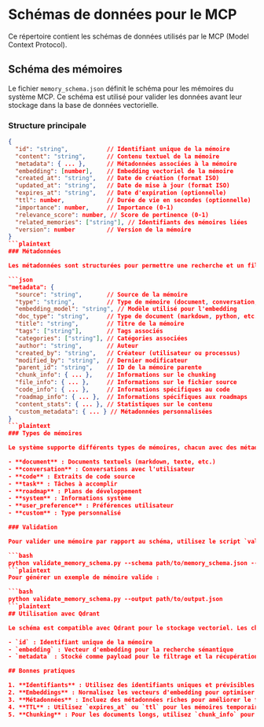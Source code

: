 # Schémas de données pour le MCP

Ce répertoire contient les schémas de données utilisés par le MCP (Model Context Protocol).

## Schéma des mémoires

Le fichier `memory_schema.json` définit le schéma pour les mémoires du système MCP. Ce schéma est utilisé pour valider les données avant leur stockage dans la base de données vectorielle.

### Structure principale

```json
{
  "id": "string",           // Identifiant unique de la mémoire
  "content": "string",      // Contenu textuel de la mémoire
  "metadata": { ... },      // Métadonnées associées à la mémoire
  "embedding": [number],    // Embedding vectoriel de la mémoire
  "created_at": "string",   // Date de création (format ISO)
  "updated_at": "string",   // Date de mise à jour (format ISO)
  "expires_at": "string",   // Date d'expiration (optionnelle)
  "ttl": number,            // Durée de vie en secondes (optionnelle)
  "importance": number,     // Importance (0-1)
  "relevance_score": number, // Score de pertinence (0-1)
  "related_memories": ["string"], // Identifiants des mémoires liées
  "version": number         // Version de la mémoire
}
```plaintext
### Métadonnées

Les métadonnées sont structurées pour permettre une recherche et un filtrage efficaces :

```json
"metadata": {
  "source": "string",       // Source de la mémoire
  "type": "string",         // Type de mémoire (document, conversation, code, etc.)
  "embedding_model": "string", // Modèle utilisé pour l'embedding
  "doc_type": "string",     // Type de document (markdown, python, etc.)
  "title": "string",        // Titre de la mémoire
  "tags": ["string"],       // Tags associés
  "categories": ["string"], // Catégories associées
  "author": "string",       // Auteur
  "created_by": "string",   // Créateur (utilisateur ou processus)
  "modified_by": "string",  // Dernier modificateur
  "parent_id": "string",    // ID de la mémoire parente
  "chunk_info": { ... },    // Informations sur le chunking
  "file_info": { ... },     // Informations sur le fichier source
  "code_info": { ... },     // Informations spécifiques au code
  "roadmap_info": { ... },  // Informations spécifiques aux roadmaps
  "content_stats": { ... }, // Statistiques sur le contenu
  "custom_metadata": { ... } // Métadonnées personnalisées
}
```plaintext
### Types de mémoires

Le système supporte différents types de mémoires, chacun avec des métadonnées spécifiques :

- **document** : Documents textuels (markdown, texte, etc.)
- **conversation** : Conversations avec l'utilisateur
- **code** : Extraits de code source
- **task** : Tâches à accomplir
- **roadmap** : Plans de développement
- **system** : Informations système
- **user_preference** : Préférences utilisateur
- **custom** : Type personnalisé

### Validation

Pour valider une mémoire par rapport au schéma, utilisez le script `validate_memory_schema.py` :

```bash
python validate_memory_schema.py --schema path/to/memory_schema.json --memory path/to/memory.json
```plaintext
Pour générer un exemple de mémoire valide :

```bash
python validate_memory_schema.py --output path/to/output.json
```plaintext
## Utilisation avec Qdrant

Le schéma est compatible avec Qdrant pour le stockage vectoriel. Les champs importants pour Qdrant sont :

- `id` : Identifiant unique de la mémoire
- `embedding` : Vecteur d'embedding pour la recherche sémantique
- `metadata` : Stocké comme payload pour le filtrage et la récupération

## Bonnes pratiques

1. **Identifiants** : Utilisez des identifiants uniques et prévisibles pour faciliter la récupération
2. **Embeddings** : Normalisez les vecteurs d'embedding pour optimiser la recherche par similarité
3. **Métadonnées** : Incluez des métadonnées riches pour améliorer le filtrage et la recherche
4. **TTL** : Utilisez `expires_at` ou `ttl` pour les mémoires temporaires
5. **Chunking** : Pour les documents longs, utilisez `chunk_info` pour suivre la relation entre les chunks
